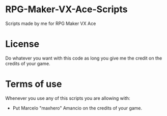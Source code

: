 # RPG-Maker-VX-Ace-Scripts
Scripts made by me for RPG Maker VX Ace

# License
Do whatever you want with this code as long you give me the credit on the credits of your game.

# Terms of use
Whenever you use any of this scripts you are allowing with:
 - Put Marcelo "maxhero" Amancio on the credits of your game.
